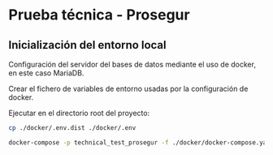 # Prueba técnica - Prosegur

## Inicialización del entorno local

Configuración del servidor del bases de datos mediante el uso de docker, en este caso MariaDB.

Crear el fichero de variables de entorno usadas por la configuración de docker.


Ejecutar en el directorio root del proyecto:
```bash
cp ./docker/.env.dist ./docker/.env
```
```bash
docker-compose -p technical_test_prosegur -f ./docker/docker-compose.yaml --env-file ./docker/.env up -d
```